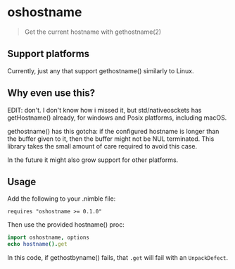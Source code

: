 # oshostname

> Get the current hostname with gethostname(2)

## Support platforms

Currently, just any that support gethostname() similarly to Linux.

## Why even use this?

EDIT: don't. I don't know how i missed it, but std/nativeosckets has getHostname() already, for windows and Posix platforms, including macOS.

gethostname() has this gotcha: if the configured hostname is longer than the
buffer given to it, then the buffer might not be NUL terminated. This library
takes the small amount of care required to avoid this case.

In the future it might also grow support for other platforms.

## Usage

Add the following to your .nimble file:

```
requires "oshostname >= 0.1.0"
```

Then use the provided hostname() proc:

```nim
import oshostname, options
echo hostname().get
```

In this code, if gethostbyname() fails, that `.get` will fail with an
`UnpackDefect`.
